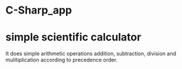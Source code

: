 # C-Sharp_app
# simple scientific calculator
It does simple arithmetic operations addition, subtraction, division and mulitiplication according to precedence order.
